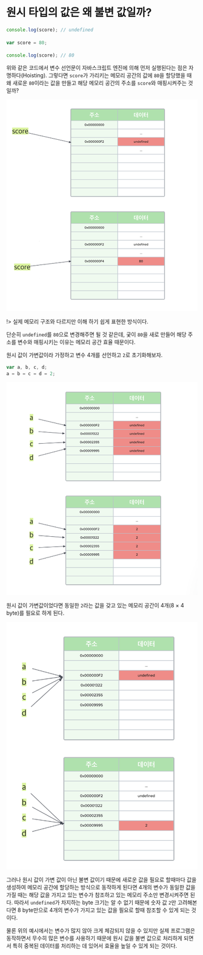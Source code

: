 # 원시 타입의 값은 왜 불변 값일까?

```javascript
console.log(score); // undefined

var score = 80;

console.log(score); // 80
```

위와 같은 코드에서 변수 선언문이 자바스크립트 엔진에 의해 먼저 실행된다는 점은 자명하다(Hoisting). 그렇다면 `score`가 가리키는 메모리 공간의 값에 `80`을 할당했을 때 왜 새로운 `80`이라는 값을 만들고 해당 메모리 공간의 주소를 `score`와 매핑시켜주는 것일까?

![variable-init](201119-TIL/variable-init.png)

!> 실제 메모리 구조와 다르지만 이해 하기 쉽게 표현한 방식이다.

단순히 `undefined`를 `80`으로 변경해주면 될 것 같은데, 궂이 `80`을 새로 만들어 해당 주소를 변수와 매핑시키는 이유는 메모리 공간 효율 때문이다.

원시 값이 가변값이라 가정하고 변수 4개를 선언하고 `2`로 초기화해보자.

```javascript
var a, b, c, d;
a = b = c = d = 2;
```

![mutable-example](201119-TIL/mutable-example.png)

원시 값이 가변값이었다면 동일한 `2`라는 값을 갖고 있는 메모리 공간이 4개(8 × 4 byte)를 필요로 하게 된다.

![immutable-example](201119-TIL/immutable-example.png)

그러나 원시 값이 가변 값이 아닌 불변 값이기 때문에 새로운 값을 필요로 할때마다 값을 생성하여 메모리 공간에 할당하는 방식으로 동작하게 된다면 4개의 변수가 동일한 값을 가질 때는 해당 값을 가지고 있는 변수가 참조하고 있는 메모리 주소만 변경시켜주면 된다. 따라서 `undefined`가 차지하는 byte 크기는 알 수 없기 때문에 숫자 값 `2`만 고려해본다면 8 byte만으로 4개의 변수가 가지고 있는 값을 필요로 할때 참조할 수 있게 되는 것이다.

물론 위의 예시에서는 변수가 많지 않아 크게 체감되지 않을 수 있지만 실제 프로그램은 동작하면서 무수히 많은 변수를 사용하기 때문에 원시 값을 불변 값으로 처리하게 되면서 특히 중복된 데이터를 처리하는 데 있어서 효율을 높일 수 있게 되는 것이다.
